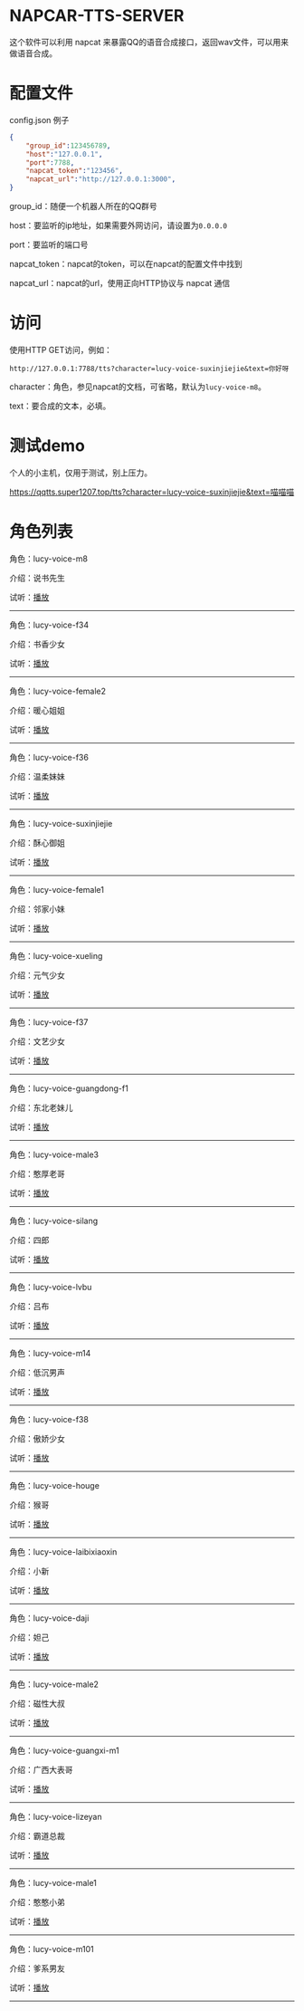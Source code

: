 # NAPCAR-TTS-SERVER

这个软件可以利用 napcat 来暴露QQ的语音合成接口，返回wav文件，可以用来做语音合成。

# 配置文件

config.json 例子

```json
{
    "group_id":123456789,
    "host":"127.0.0.1",
    "port":7788,
    "napcat_token":"123456",
    "napcat_url":"http://127.0.0.1:3000",
}
```

group_id：随便一个机器人所在的QQ群号

host：要监听的ip地址，如果需要外网访问，请设置为`0.0.0.0`

port：要监听的端口号

napcat_token：napcat的token，可以在napcat的配置文件中找到

napcat_url：napcat的url，使用正向HTTP协议与 napcat 通信


# 访问

使用HTTP GET访问，例如：

```
http://127.0.0.1:7788/tts?character=lucy-voice-suxinjiejie&text=你好呀
```

character：角色，参见napcat的文档，可省略，默认为`lucy-voice-m8`。

text：要合成的文本，必填。

# 测试demo

个人的小主机，仅用于测试，别上压力。

https://qqtts.super1207.top/tts?character=lucy-voice-suxinjiejie&text=喵喵喵

# 角色列表

角色：lucy-voice-m8

介绍：说书先生

试听：[播放](https://res.qpt.qq.com/qpilot/tts_sample/group/lucy-voice-m8.wav)
<hr>


角色：lucy-voice-f34

介绍：书香少女

试听：[播放](https://res.qpt.qq.com/qpilot/tts_sample/group/lucy-voice-f34.wav) 
<hr>


角色：lucy-voice-female2

介绍：暖心姐姐

试听：[播放](https://res.qpt.qq.com/qpilot/tts_sample/group/lucy-voice-female2.wav) 
<hr>


角色：lucy-voice-f36

介绍：温柔妹妹

试听：[播放](https://res.qpt.qq.com/qpilot/tts_sample/group/lucy-voice-f36.wav) 
<hr>


角色：lucy-voice-suxinjiejie

介绍：酥心御姐

试听：[播放](https://res.qpt.qq.com/qpilot/tts_sample/group/lucy-voice-suxinjiejie.wav)
<hr>


角色：lucy-voice-female1

介绍：邻家小妹

试听：[播放](https://res.qpt.qq.com/qpilot/tts_sample/group/lucy-voice-female1.wav)
<hr>


角色：lucy-voice-xueling

介绍：元气少女

试听：[播放](https://res.qpt.qq.com/qpilot/tts_sample/group/lucy-voice-xueling.wav)
<hr>


角色：lucy-voice-f37

介绍：文艺少女

试听：[播放](https://res.qpt.qq.com/qpilot/tts_sample/group/lucy-voice-f37.wav)
<hr>


角色：lucy-voice-guangdong-f1

介绍：东北老妹儿

试听：[播放](https://res.qpt.qq.com/qpilot/tts_sample/group/lucy-voice-guangdong-f1.wav)
<hr>


角色：lucy-voice-male3

介绍：憨厚老哥

试听：[播放](https://res.qpt.qq.com/qpilot/tts_sample/group/lucy-voice-male3.wav)
<hr>


角色：lucy-voice-silang

介绍：四郎

试听：[播放](https://res.qpt.qq.com/qpilot/tts_sample/group/lucy-voice-silang.wav)
<hr>


角色：lucy-voice-lvbu

介绍：吕布

试听：[播放](https://res.qpt.qq.com/qpilot/tts_sample/group/lucy-voice-lvbu.wav)
<hr>


角色：lucy-voice-m14

介绍：低沉男声

试听：[播放](https://res.qpt.qq.com/qpilot/tts_sample/group/lucy-voice-m14.wav)
<hr>


角色：lucy-voice-f38

介绍：傲娇少女

试听：[播放](https://res.qpt.qq.com/qpilot/tts_sample/group/lucy-voice-f38.wav)
<hr>


角色：lucy-voice-houge

介绍：猴哥

试听：[播放](https://res.qpt.qq.com/qpilot/tts_sample/group/lucy-voice-houge.wav)
<hr>


角色：lucy-voice-laibixiaoxin

介绍：小新

试听：[播放](https://res.qpt.qq.com/qpilot/tts_sample/group/lucy-voice-laibixiaoxin.wav)
<hr>


角色：lucy-voice-daji

介绍：妲己

试听：[播放](https://res.qpt.qq.com/qpilot/tts_sample/group/lucy-voice-daji.wav)
<hr>


角色：lucy-voice-male2

介绍：磁性大叔

试听：[播放](https://res.qpt.qq.com/qpilot/tts_sample/group/lucy-voice-male2.wav)
<hr>


角色：lucy-voice-guangxi-m1

介绍：广西大表哥

试听：[播放](https://res.qpt.qq.com/qpilot/tts_sample/group/lucy-voice-guangxi-m1.wav)
<hr>


角色：lucy-voice-lizeyan

介绍：霸道总裁

试听：[播放](https://res.qpt.qq.com/qpilot/tts_sample/group/lucy-voice-lizeyan.wav)
<hr>


角色：lucy-voice-male1

介绍：憨憨小弟

试听：[播放](https://res.qpt.qq.com/qpilot/tts_sample/group/lucy-voice-male1.wav)
<hr>


角色：lucy-voice-m101

介绍：爹系男友

试听：[播放](https://res.qpt.qq.com/qpilot/tts_sample/group/lucy-voice-m101.wav)
<hr>
